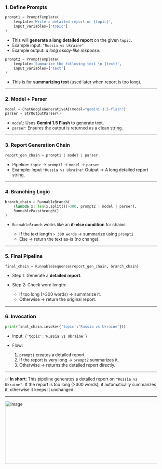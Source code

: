 
### **1. Define Prompts**

```python
prompt1 = PromptTemplate(
    template='Write a detailed report on {topic}',
    input_variables=['topic']
)
```

* This will **generate a long detailed report** on the given `topic`.
* Example input: `"Russia vs Ukraine"`
* Example output: *a long essay-like response*.

```python
prompt2 = PromptTemplate(
    template='Summarize the following text \n {text}',
    input_variables=['text']
)
```

* This is for **summarizing text** (used later when report is too long).

---

### **2. Model + Parser**

```python
model = ChatGoogleGenerativeAI(model="gemini-1.5-flash")
parser = StrOutputParser()
```

* `model`: Uses **Gemini 1.5 Flash** to generate text.
* `parser`: Ensures the output is returned as a clean string.

---

### **3. Report Generation Chain**

```python
report_gen_chain = prompt1 | model | parser
```

* Pipeline:
  `topic` → `prompt1` → `model` → `parser`
* Example: Input `"Russia vs Ukraine"`
  Output → A long detailed report string.

---

### **4. Branching Logic**

```python
branch_chain = RunnableBranch(
    (lambda x: len(x.split())>300, prompt2 | model | parser),
    RunnablePassthrough()
)
```

* `RunnableBranch` works like an **if-else condition** for chains:

  * If the text length `> 300 words` → summarize using `prompt2`.
  * Else → return the text as-is (no change).

---

### **5. Final Pipeline**

```python
final_chain = RunnableSequence(report_gen_chain, branch_chain)
```

* Step 1: Generate a **detailed report**.
* Step 2: Check word length:

  * If too long (>300 words) → summarize it.
  * Otherwise → return the original report.

---

### **6. Invocation**

```python
print(final_chain.invoke({'topic':'Russia vs Ukraine'}))
```

* Input: `{'topic':'Russia vs Ukraine'}`
* Flow:

  1. `prompt1` creates a detailed report.
  2. If the report is very long → `prompt2` summarizes it.
  3. Otherwise → returns the detailed report directly.

---

✅ **In short**:
This pipeline generates a detailed report on `"Russia vs Ukraine"`. If the report is too long (>300 words), it automatically summarizes it, otherwise it keeps it unchanged.

---


<img width="1311" height="208" alt="image" src="https://github.com/user-attachments/assets/44247da8-afae-48a4-baba-a77c3cb32bd1" />
